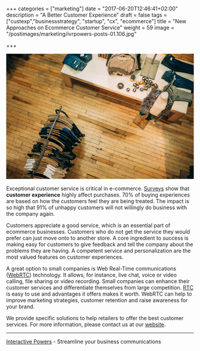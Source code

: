 +++
categories = ["marketing"]
date = "2017-06-20T12:46:41+02:00"
description = "A Better Customer Experience"
draft = false
tags = ["custexp","businessstrategy", "startup", "cx", "ecommerce"]
title = "New Approaches on Ecommerce Customer Service"
weight = 59
image = "/postimages/marketing/ivrpowers-posts-01.106.jpg"

+++

![Ecommerce shop](/postimages/marketing/ivrpowers-posts-01.106.jpg)

Exceptional customer service is critical in e-commerce. [Surveys](https://www.helpscout.net/75-customer-service-facts-quotes-statistics/) show that **customer experience** highly affect purchases. 70% of buying experiences are based on how the customers feel they are being treated. The impact is so high that 91% of unhappy customers will not willingly do business with the company again.

Customers appreciate a good service, which is an essential part of ecommerce businesses. Customers who do not get the service they would prefer can just move onto to another store. A core ingredient to success is making easy for customers to give feedback and tell the company about the problems they are having. A competent service and personalization are the most valued features on customer experiences. 

A great option to small companies is Web Real-Time communications ([WebRTC](http://blog.ivrpowers.com/post/technologies/what-is-webrtc/)) technology. It allows, for instance, live chat, voice or video calling, file sharing or video recording. Small companies can enhance their customer services and differentiate themselves from large competition. [RTC](http://blog.ivrpowers.com/post/technologies/what-is-rtc/) is easy to use and advantages it offers makes it worth. WebRTC can help to improve marketing strategies, customer retention and raise awareness for your brand.

We provide specific solutions to help retailers to offer the best customer services. For more information, please contact us at our [website](http://www.ivrpowers.com).

---
[Interactive Powers](http://www.ivrpowers.com/) - Streamline your business communications


